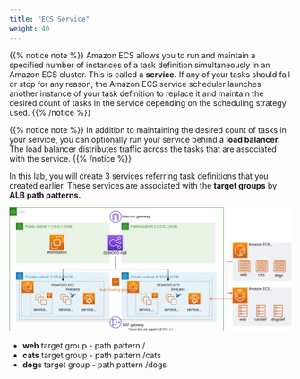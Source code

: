 ```yaml
---
title: "ECS Service"
weight: 40
---
```


{{% notice note %}}
Amazon ECS allows you to run and maintain a specified number of instances of a task definition simultaneously in an Amazon ECS cluster. This is called a **service.** If any of your tasks should fail or stop for any reason, the Amazon ECS service scheduler launches another instance of your task definition to replace it and maintain the desired count of tasks in the service depending on the scheduling strategy used. 
{{% /notice %}}

{{% notice note %}}
In addition to maintaining the desired count of tasks in your service, you can optionally run your service behind a **load balancer.** The load balancer distributes traffic across the tasks that are associated with the service.
{{% /notice %}}

In this lab, you will create 3 services referring task definitions that you created earlier. These services are associated with the **target groups** by **ALB path patterns.**

![ECSService](../../../static/images/ecs/service/ecs_service.svg)

- **web** target group - path pattern /
- **cats** target group - path pattern /cats
- **dogs** target group - path pattern /dogs